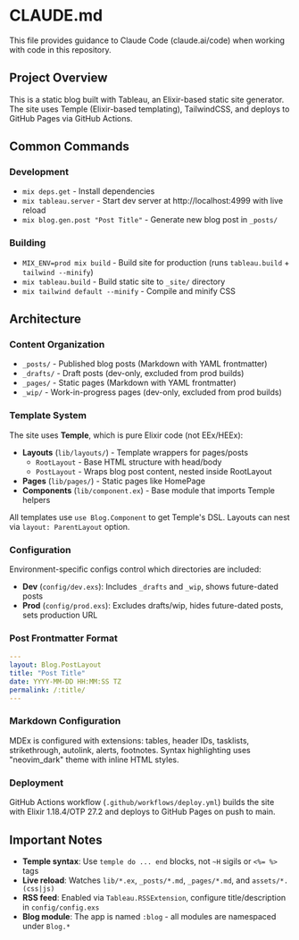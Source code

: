 # CLAUDE.md

This file provides guidance to Claude Code (claude.ai/code) when working with code in this repository.

## Project Overview

This is a static blog built with Tableau, an Elixir-based static site generator. The site uses Temple (Elixir-based templating), TailwindCSS, and deploys to GitHub Pages via GitHub Actions.

## Common Commands

### Development
- `mix deps.get` - Install dependencies
- `mix tableau.server` - Start dev server at http://localhost:4999 with live reload
- `mix blog.gen.post "Post Title"` - Generate new blog post in `_posts/`

### Building
- `MIX_ENV=prod mix build` - Build site for production (runs `tableau.build` + `tailwind --minify`)
- `mix tableau.build` - Build static site to `_site/` directory
- `mix tailwind default --minify` - Compile and minify CSS

## Architecture

### Content Organization
- `_posts/` - Published blog posts (Markdown with YAML frontmatter)
- `_drafts/` - Draft posts (dev-only, excluded from prod builds)
- `_pages/` - Static pages (Markdown with YAML frontmatter)
- `_wip/` - Work-in-progress pages (dev-only, excluded from prod builds)

### Template System
The site uses **Temple**, which is pure Elixir code (not EEx/HEEx):

- **Layouts** (`lib/layouts/`) - Template wrappers for pages/posts
  - `RootLayout` - Base HTML structure with head/body
  - `PostLayout` - Wraps blog post content, nested inside RootLayout
- **Pages** (`lib/pages/`) - Static pages like HomePage
- **Components** (`lib/component.ex`) - Base module that imports Temple helpers

All templates use `use Blog.Component` to get Temple's DSL. Layouts can nest via `layout: ParentLayout` option.

### Configuration
Environment-specific configs control which directories are included:

- **Dev** (`config/dev.exs`): Includes `_drafts` and `_wip`, shows future-dated posts
- **Prod** (`config/prod.exs`): Excludes drafts/wip, hides future-dated posts, sets production URL

### Post Frontmatter Format
```yaml
---
layout: Blog.PostLayout
title: "Post Title"
date: YYYY-MM-DD HH:MM:SS TZ
permalink: /:title/
---
```

### Markdown Configuration
MDEx is configured with extensions: tables, header IDs, tasklists, strikethrough, autolink, alerts, footnotes. Syntax highlighting uses "neovim_dark" theme with inline HTML styles.

### Deployment
GitHub Actions workflow (`.github/workflows/deploy.yml`) builds the site with Elixir 1.18.4/OTP 27.2 and deploys to GitHub Pages on push to main.

## Important Notes

- **Temple syntax**: Use `temple do ... end` blocks, not `~H` sigils or `<%= %>` tags
- **Live reload**: Watches `lib/*.ex`, `_posts/*.md`, `_pages/*.md`, and `assets/*.(css|js)`
- **RSS feed**: Enabled via `Tableau.RSSExtension`, configure title/description in `config/config.exs`
- **Blog module**: The app is named `:blog` - all modules are namespaced under `Blog.*`
